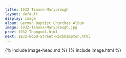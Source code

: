 ```yaml
---
title: 1932 Tinana Marybrough
layout: default
display: image
album: German Baptist Churches Album
image: 1932-Tinana-Marybrough.jpg
prev: 1932-Thangool.html
next: 1932-Wood-Street-Rockhampton.html
---
```

{% include image-head.md %}
{% include image.html %}
